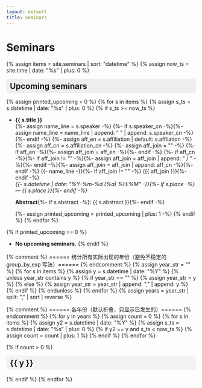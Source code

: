 ```yaml
---
layout: default
title: Seminars
---
```


# Seminars

{% assign items = site.seminars | sort: "datetime" %}
{% assign now_ts = site.time | date: "%s" | plus: 0 %}

<!-- ===== Upcoming（默认展开） ===== -->
<details class="seminar-section" id="upcoming" open markdown="1">
  <summary>
    <h2 style="display:inline; margin:0;">Upcoming seminars</h2>
  </summary>

{% assign printed_upcoming = 0 %}
{% for s in items %}
  {% assign s_ts = s.datetime | date: "%s" | plus: 0 %}
  {% if s_ts >= now_ts %}

* **{{ s.title }}**<br>
  {%- assign name_line = s.speaker -%}
  {%- if s.speaker_cn -%}{%- assign name_line = name_line | append: " " | append: s.speaker_cn -%}{%- endif -%} 
  {%- assign aff_en = s.affiliation | default: s.affliation -%}
  {%- assign aff_cn = s.affiliation_cn -%}
  {%- assign aff_join = "" -%}
  {%- if aff_en -%}{%- assign aff_join = aff_en -%}{%- endif -%}
  {%- if aff_cn -%}{%- if aff_join != "" -%}{%- assign aff_join = aff_join | append: " / " -%}{%- endif -%}{%- assign aff_join = aff_join | append: aff_cn -%}{%- endif -%}
  {{- name_line -}}{%- if aff_join != "" -%} ({{ aff_join }}){%- endif -%}  <br>
  _{{- s.datetime | date: "%Y-%m-%d (%a) %H:%M" -}}{%- if s.place -%} — {{ s.place }}{%- endif -%}_

  **Abstract**{%- if s.abstract -%}: {{ s.abstract }}{%- endif -%}

  {%- assign printed_upcoming = printed_upcoming | plus: 1 -%}
  {% endif %}
{% endfor %}

{% if printed_upcoming == 0 %}
* **No upcoming seminars.**
{% endif %}
</details>

{% comment %}
  ====== 统计所有实际出现的年份（避免不稳定的 group_by_exp 写法）======
{% endcomment %}
{% assign year_str = "" %}
{% for s in items %}
  {% assign y = s.datetime | date: "%Y" %}
  {% unless year_str contains y %}
    {% if year_str == "" %}
      {% assign year_str = y %}
    {% else %}
      {% assign year_str = year_str | append: "," | append: y %}
    {% endif %}
  {% endunless %}
{% endfor %}
{% assign years = year_str | split: "," | sort | reverse %}

{% comment %}
  ====== 各年份（默认折叠，只显示已发生的）======
{% endcomment %}
{% for y in years %}
  {% assign count = 0 %}
  {% for s in items %}
    {% assign y2 = s.datetime | date: "%Y" %}
    {% assign s_ts = s.datetime | date: "%s" | plus: 0 %}
    {% if y2 == y and s_ts < now_ts %}
      {% assign count = count | plus: 1 %}
    {% endif %}
  {% endfor %}

  {% if count > 0 %}
<details class="seminar-year" id="year-{{ y }}" markdown="1">
  <summary>
    <h2 style="display:inline; margin:0;">{{ y }}</h2>
  </summary>

{% for s in items %}
  {% assign y2 = s.datetime | date: "%Y" %}
  {% assign s_ts = s.datetime | date: "%s" | plus: 0 %}
  {% if y2 == y and s_ts < now_ts %}

* **{{ s.title }}**<br>
  {%- assign name_line = s.speaker -%}
  {%- if s.speaker_cn -%}{%- assign name_line = name_line | append: " " | append: s.speaker_cn -%}{%- endif -%} 
  {%- assign aff_en = s.affiliation | default: s.affliation -%}
  {%- assign aff_cn = s.affiliation_cn -%}
  {%- assign aff_join = "" -%}
  {%- if aff_en -%}{%- assign aff_join = aff_en -%}{%- endif -%}
  {%- if aff_cn -%}{%- if aff_join != "" -%}{%- assign aff_join = aff_join | append: " / " -%}{%- endif -%}{%- assign aff_join = aff_join | append: aff_cn -%}{%- endif -%}
  {{- name_line -}}{%- if aff_join != "" -%} ({{ aff_join }}){%- endif -%}  <br>
  _{{- s.datetime | date: "%Y-%m-%d (%a) %H:%M" -}}{%- if s.place -%} — {{ s.place }}{%- endif -%}_

  **Abstract**{%- if s.abstract -%}: {{ s.abstract }}{%- endif -%}

  {% endif %}
{% endfor %}

</details>
  {% endif %}
{% endfor %}

<style>
/* 折叠区的轻量样式（不改变你的 Markdown 列表格式） */
.seminar-section, .seminar-year { margin: 0 0 1rem 0; }
.seminar-section > summary, .seminar-year > summary {
  cursor: pointer;
  list-style: none;
  padding: .4rem .6rem;
  border-radius: .5rem;
  background: rgba(0,0,0,.04);
}
.seminar-section[open] > summary, .seminar-year[open] > summary {
  background: rgba(0,0,0,.06);
}
.seminar-section > summary::-webkit-details-marker,
.seminar-year > summary::-webkit-details-marker { display: none; }
</style>
